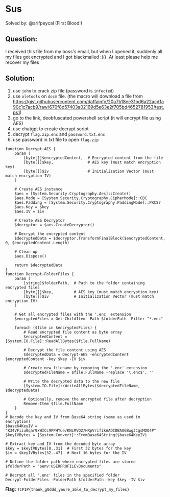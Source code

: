 # Sus

Solved by: @arifpeycal (First Blood!)

## Question:
I received this file from my boss's email, but when I opened it, suddenly all my files got encrypted and I got blackmailed :(((. At least please help me recover my files

## Solution:
1. use `john` to crack zip file (password is `infected`)
2. use `oletools` on `docm` file. (the macro will download a file from https://gist.githubusercontent.com/daffainfo/20a7b18ee31bd6a22acd1a90c1c7acb9/raw/670f8d57403a02169d5e63e2f705bd4652781953/test.ps1)
3. go to the link, deobfuscated powershell script (it will encrypt file using AES)
4. use chatgpt to create decrypt script
5. decrypt `flag.zip.enc` and `password.txt.enc`
6. use password in txt file to open `flag.zip`

```
function Decrypt-AES {
    param (
        [byte[]]$encryptedContent,  # Encrypted content from the file
        [byte[]]$key,               # AES key (must match encryption key)
        [byte[]]$iv                 # Initialization Vector (must match encryption IV)
    )

    # Create AES instance
    $aes = [System.Security.Cryptography.Aes]::Create()
    $aes.Mode = [System.Security.Cryptography.CipherMode]::CBC
    $aes.Padding = [System.Security.Cryptography.PaddingMode]::PKCS7
    $aes.Key = $key
    $aes.IV = $iv

    # Create AES Decryptor
    $decryptor = $aes.CreateDecryptor()

    # Decrypt the encrypted content
    $decryptedData = $decryptor.TransformFinalBlock($encryptedContent, 0, $encryptedContent.Length)

    # Clean up
    $aes.Dispose()

    return $decryptedData
}
function Decrypt-FolderFiles {
    param (
        [string]$folderPath,  # Path to the folder containing encrypted files
        [byte[]]$key,         # AES key (must match encryption key)
        [byte[]]$iv           # Initialization Vector (must match encryption IV)
    )

    # Get all encrypted files with the '.enc' extension
    $encryptedFiles = Get-ChildItem -Path $folderPath -Filter "*.enc"

    foreach ($file in $encryptedFiles) {
        # Read encrypted file content as byte array
        $encryptedContent = [System.IO.File]::ReadAllBytes($file.FullName)

        # Decrypt the file content using AES
        $decryptedData = Decrypt-AES -encryptedContent $encryptedContent -key $key -IV $iv

        # Create new filename by removing the '.enc' extension
        $decryptedFileName = $file.FullName -replace '\.enc$', ''

        # Write the decrypted data to the new file
        [System.IO.File]::WriteAllBytes($decryptedFileName, $decryptedData)

        # Optionally, remove the encrypted file after decryption
        Remove-Item $file.FullName
    }
}
# Decode the key and IV from Base64 string (same as used in encryption)
$base64KeyIV = "K34VFiiu0qar9xWICc9PPHYue/KNLMVO2/HRpVrifikAAQIDBAUGBwgJCgsMDQ4P"
$keyIVBytes = [System.Convert]::FromBase64String($base64KeyIV)

# Extract key and IV from the decoded byte array
$key = $keyIVBytes[0..31]  # First 32 bytes for the key
$iv = $keyIVBytes[32..47]  # Next 16 bytes for the IV

# Define the folder path where encrypted files are stored
$folderPath = "$env:USERPROFILE\Documents"

# Decrypt all '.enc' files in the specified folder
Decrypt-FolderFiles -FolderPath $folderPath -key $key -IV $iv

```

**Flag:** `TCP1P{thank_g0ddd_youre_able_to_decrypt_my_files}`
